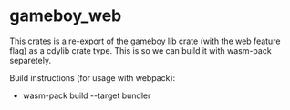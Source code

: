 # gameboy_web

This crates is a re-export of the gameboy lib crate (with the web feature flag) as a cdylib crate type. This is so we can build it with wasm-pack separetely.

Build instructions (for usage with webpack):

- wasm-pack build --target bundler
